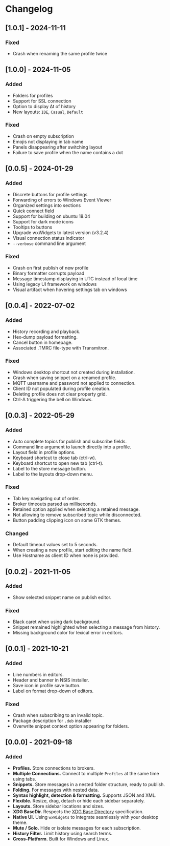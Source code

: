 # Changelog

## [1.0.1] - 2024-11-11

### Fixed

- Crash when renaming the same profile twice

## [1.0.0] - 2024-11-05

### Added

- Folders for profiles
- Support for SSL connection
- Option to display Δt of history
- New layouts: `IDE`, `Casual`, `Default`

### Fixed

- Crash on empty subscription
- Emojis not displaying in tab name
- Panels disappearing after switching layout
- Failure to save profile when the name contains a dot

## [0.0.5] - 2024-01-29

### Added

- Discrete buttons for profile settings
- Forwarding of errors to Windows Event Viewer
- Organized settings into sections
- Quick connect field
- Support for building on ubuntu 18.04
- Support for dark mode icons
- Tooltips to buttons
- Upgrade wxWidgets to latest version (v3.2.4)
- Visual connection status indicator
- `--verbose` command line argument

### Fixed

- Crash on first publish of new profile
- Binary formatter corrupts payload
- Message timestamp displaying in UTC instead of local time
- Using legacy UI framework on windows
- Visual artifact when hovering settings tab on windows

## [0.0.4] - 2022-07-02

### Added

- History recording and playback.
- Hex-dump payload formatting.
- Cancel button in homepage.
- Associated .TMRC file-type with Transmitron.

### Fixed

- Windows desktop shortcut not created during installation.
- Crash when saving snippet on a renamed profile.
- MQTT username and password not applied to connection.
- Client ID not populated during profile creation.
- Deleting profile does not clear property grid.
- Ctrl-A triggering the bell on Windows.

## [0.0.3] - 2022-05-29

### Added

- Auto complete topics for publish and subscribe fields.
- Command line argument to launch directly into a profile.
- Layout field in profile options.
- Keyboard shortcut to close tab (ctrl-w).
- Keyboard shortcut to open new tab (ctrl-t).
- Label to the store message button.
- Label to the layouts drop-down menu.

### Fixed

- Tab key navigating out of order.
- Broker timeouts parsed as milliseconds.
- Retained option applied when selecting a retained message.
- Not allowing to remove subscribed topic while disconnected.
- Button padding clipping icon on some GTK themes.

### Changed

- Default timeout values set to 5 seconds.
- When creating a new profile, start editing the name field.
- Use Hostname as client ID when none is provided.

## [0.0.2] - 2021-11-05

### Added

- Show selected snippet name on publish editor.

### Fixed

- Black caret when using dark background.
- Snippet remained highlighted when selecting a message from history.
- Missing background color for lexical error in editors.

## [0.0.1] - 2021-10-21

### Added

- Line numbers in editors.
- Header and banner in NSIS installer.
- Save icon in profile save button.
- Label on format drop-down of editors.

### Fixed

- Crash when subscribing to an invalid topic.
- Package description for `.deb` installer
- Overwrite snippet context option appearing for folders.

## [0.0.0] - 2021-09-18

### Added

- **Profiles.** Store connections to brokers.
- **Multiple Connections.** Connect to multiple `Profiles` at the same time using tabs.
- **Snippets.** Store messages in a nested folder structure, ready to publish.
- **Folding.** For messages with nested data.
- **Syntax highlight, detection & formatting.** Supports JSON and XML.
- **Flexible.** Resize, drag, detach or hide each sidebar separately.
- **Layouts.** Store sidebar locations and sizes.
- **XDG BaseDir.** Respects the [XDG Base Directory](https://specifications.freedesktop.org/basedir-spec/basedir-spec-latest.html) specification.
- **Native UI.** Using `wxWidgets` to integrate seamlessly with your desktop theme.
- **Mute / Solo.** Hide or isolate messages for each subscription.
- **History Filter.** Limit history using search terms.
- **Cross-Platform.** Built for Windows and Linux.
